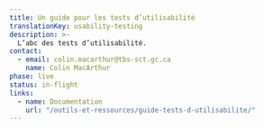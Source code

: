 ```yaml
---
title: Un guide pour les tests d’utilisabilité
translationKey: usability-testing
description: >-
  L’abc des tests d’utilisabilité.
contact:
  - email: colin.macarthur@tbs-sct.gc.ca
    name: Colin MacArthur
phase: live
status: in-flight
links:
  - name: Documentation
    url: "/outils-et-ressources/guide-tests-d-utilisabilite/"
---
```

